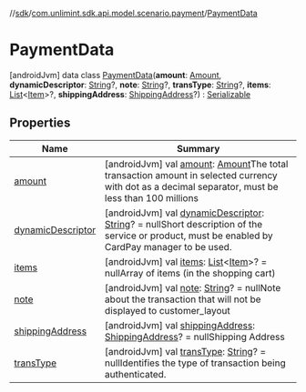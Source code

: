 //[sdk](../../../index.md)/[com.unlimint.sdk.api.model.scenario.payment](../index.md)/[PaymentData](index.md)



# PaymentData  
 [androidJvm] data class [PaymentData](index.md)(**amount**: [Amount](../-amount/index.md), **dynamicDescriptor**: [String](https://kotlinlang.org/api/latest/jvm/stdlib/kotlin/-string/index.html)?, **note**: [String](https://kotlinlang.org/api/latest/jvm/stdlib/kotlin/-string/index.html)?, **transType**: [String](https://kotlinlang.org/api/latest/jvm/stdlib/kotlin/-string/index.html)?, **items**: [List](https://kotlinlang.org/api/latest/jvm/stdlib/kotlin.collections/-list/index.html)<[Item](../-item/index.md)>?, **shippingAddress**: [ShippingAddress](../-shipping-address/index.md)?) : [Serializable](https://developer.android.com/reference/kotlin/java/io/Serializable.html)   


## Properties  
  
|  Name |  Summary | 
|---|---|
| <a name="com.unlimint.sdk.api.model.scenario.payment/PaymentData/amount/#/PointingToDeclaration/"></a>[amount](amount.md)| <a name="com.unlimint.sdk.api.model.scenario.payment/PaymentData/amount/#/PointingToDeclaration/"></a> [androidJvm] val [amount](amount.md): [Amount](../-amount/index.md)The total transaction amount in selected currency with dot as a decimal separator, must be less than 100 millions   <br>|
| <a name="com.unlimint.sdk.api.model.scenario.payment/PaymentData/dynamicDescriptor/#/PointingToDeclaration/"></a>[dynamicDescriptor](dynamic-descriptor.md)| <a name="com.unlimint.sdk.api.model.scenario.payment/PaymentData/dynamicDescriptor/#/PointingToDeclaration/"></a> [androidJvm] val [dynamicDescriptor](dynamic-descriptor.md): [String](https://kotlinlang.org/api/latest/jvm/stdlib/kotlin/-string/index.html)? = nullShort description of the service or product, must be enabled by CardPay manager to be used.   <br>|
| <a name="com.unlimint.sdk.api.model.scenario.payment/PaymentData/items/#/PointingToDeclaration/"></a>[items](items.md)| <a name="com.unlimint.sdk.api.model.scenario.payment/PaymentData/items/#/PointingToDeclaration/"></a> [androidJvm] val [items](items.md): [List](https://kotlinlang.org/api/latest/jvm/stdlib/kotlin.collections/-list/index.html)<[Item](../-item/index.md)>? = nullArray of items (in the shopping cart)   <br>|
| <a name="com.unlimint.sdk.api.model.scenario.payment/PaymentData/note/#/PointingToDeclaration/"></a>[note](note.md)| <a name="com.unlimint.sdk.api.model.scenario.payment/PaymentData/note/#/PointingToDeclaration/"></a> [androidJvm] val [note](note.md): [String](https://kotlinlang.org/api/latest/jvm/stdlib/kotlin/-string/index.html)? = nullNote about the transaction that will not be displayed to customer_layout   <br>|
| <a name="com.unlimint.sdk.api.model.scenario.payment/PaymentData/shippingAddress/#/PointingToDeclaration/"></a>[shippingAddress](shipping-address.md)| <a name="com.unlimint.sdk.api.model.scenario.payment/PaymentData/shippingAddress/#/PointingToDeclaration/"></a> [androidJvm] val [shippingAddress](shipping-address.md): [ShippingAddress](../-shipping-address/index.md)? = nullShipping Address   <br>|
| <a name="com.unlimint.sdk.api.model.scenario.payment/PaymentData/transType/#/PointingToDeclaration/"></a>[transType](trans-type.md)| <a name="com.unlimint.sdk.api.model.scenario.payment/PaymentData/transType/#/PointingToDeclaration/"></a> [androidJvm] val [transType](trans-type.md): [String](https://kotlinlang.org/api/latest/jvm/stdlib/kotlin/-string/index.html)? = nullIdentifies the type of transaction being authenticated.   <br>|

